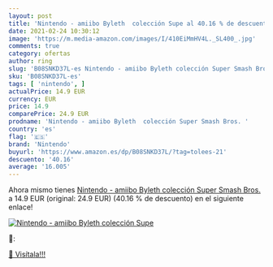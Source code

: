 ```yaml
---
layout: post
title: 'Nintendo - amiibo Byleth  colección Supe al 40.16 % de descuento'
date: 2021-02-24 10:30:12
image: 'https://m.media-amazon.com/images/I/410EiMmHV4L._SL400_.jpg'
comments: true
category: ofertas
author: ring
slug: 'B08SNKD37L-es Nintendo - amiibo Byleth colección Super Smash Bros.'
sku: 'B08SNKD37L-es'
tags: [ 'nintendo', ]
actualPrice: 14.9 EUR
currency: EUR
price: 14.9
comparePrice: 24.9 EUR
prodname: 'Nintendo - amiibo Byleth  colección Super Smash Bros. '
country: 'es'
flag: '🇪🇸'
brand: 'Nintendo'
buyurl: 'https://www.amazon.es/dp/B08SNKD37L/?tag=tolees-21'
descuento: '40.16'
average: '16.005'
---
```


Ahora mismo tienes [Nintendo - amiibo Byleth  colección Super Smash Bros. ](https://www.amazon.es/dp/B08SNKD37L/?tag=tolees-21) a 14.9 EUR (original: 24.9 EUR) (40.16 %  de descuento) en el siguiente enlace!

[![Nintendo - amiibo Byleth  colección Supe](https://m.media-amazon.com/images/I/410EiMmHV4L._SL400_.jpg)](https://www.amazon.es/dp/B08SNKD37L/?tag=tolees-21)

🔎:


[🛒 Visítala!!!](https://www.amazon.es/dp/B08SNKD37L/?tag=tolees-21)
